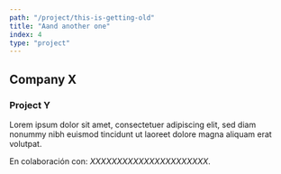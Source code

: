 ```yaml
---
path: "/project/this-is-getting-old"
title: "Aand another one"
index: 4
type: "project"
---
```

## Company X
### Project Y

Lorem ipsum dolor sit amet, consectetuer adipiscing elit, sed diam nonummy nibh euismod tincidunt ut laoreet dolore magna aliquam erat volutpat.

En colaboración con: *XXXXXXXXXXXXXXXXXXXXXX*.

